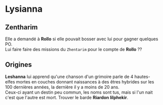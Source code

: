 # Lysianna

## Zentharim

Elle a demandé à **Rollo** si elle pouvait bosser avec lui pour gagner quelques PO.  
Lui faire faire des missions du `Zhentarim` pour le compte de **Rollo** ??

## Origines

**Leshanna** lui apprend qu'une chanson d'un grimoire parle de 4 hautes-elfes mortes en couches donnant naissances à des êtres hybrides sur les 100 dernières années, la dernière il y a moins de 20 ans.  
Ceux-ci ayant un destin peu commun, les noms sont tus, mais si l'un nait c'est que l'autre est mort.
Trouver le barde **Riardon Iilphekir**.
